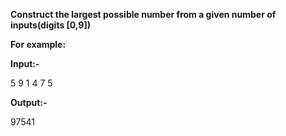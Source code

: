 **Construct the largest possible number from a given number of inputs(digits [0,9])**  

**For example:**   

**Input:-**  

  5
  9 1 4 7 5   
  
**Output:-**  

  97541
